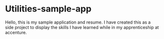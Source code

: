 # Utilities-sample-app
Hello, this is my sample application and resume. I have created this as a side project to display the skills I have learned while in my apprenticeship at accenture. 